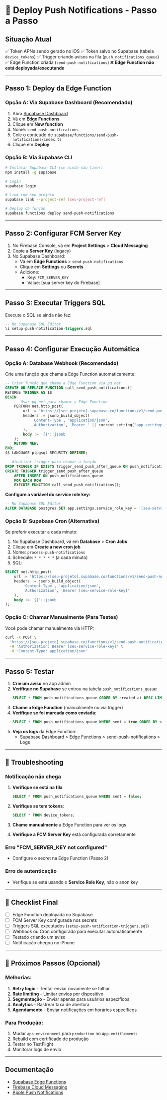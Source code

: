 # 🚀 Deploy Push Notifications - Passo a Passo

## Situação Atual

✅ Token APNs sendo gerado no iOS
✅ Token salvo no Supabase (tabela `device_tokens`)
✅ Trigger criando avisos na fila (`push_notifications_queue`)
✅ Edge Function criada (`send-push-notifications`)
❌ **Edge Function não está deployada/executando**

---

## Passo 1: Deploy da Edge Function

### Opção A: Via Supabase Dashboard (Recomendado)

1. Abra [Supabase Dashboard](https://supabase.com/dashboard)
2. Vá em **Edge Functions**
3. Clique em **New function**
4. Nome: `send-push-notifications`
5. Cole o conteúdo de `supabase/functions/send-push-notifications/index.ts`
6. Clique em **Deploy**

### Opção B: Via Supabase CLI

```bash
# Instalar Supabase CLI (se ainda não tiver)
npm install -g supabase

# Login
supabase login

# Link com seu projeto
supabase link --project-ref [seu-project-ref]

# Deploy da função
supabase functions deploy send-push-notifications
```

---

## Passo 2: Configurar FCM Server Key

1. No Firebase Console, vá em **Project Settings** > **Cloud Messaging**
2. Copie a **Server Key** (legacy)
3. No Supabase Dashboard:
   - Vá em **Edge Functions** > `send-push-notifications`
   - Clique em **Settings** ou **Secrets**
   - Adicione:
     - Key: `FCM_SERVER_KEY`
     - Value: [sua server key do Firebase]

---

## Passo 3: Executar Triggers SQL

Execute o SQL se ainda não fez:

```sql
-- No Supabase SQL Editor
\i setup-push-notification-triggers.sql
```

---

## Passo 4: Configurar Execução Automática

### Opção A: Database Webhook (Recomendado)

Crie uma função que chama a Edge Function automaticamente:

```sql
-- Criar função que chama a Edge Function via pg_net
CREATE OR REPLACE FUNCTION call_send_push_notifications()
RETURNS TRIGGER AS $$
BEGIN
    -- Usar pg_net para chamar a Edge Function
    PERFORM net.http_post(
        url := 'https://[seu-projeto].supabase.co/functions/v1/send-push-notifications',
        headers := jsonb_build_object(
            'Content-Type', 'application/json',
            'Authorization', 'Bearer ' || current_setting('app.settings.service_role_key', true)
        ),
        body := '{}'::jsonb
    );
    RETURN NEW;
END;
$$ LANGUAGE plpgsql SECURITY DEFINER;

-- Atualizar trigger para chamar a função
DROP TRIGGER IF EXISTS trigger_send_push_after_queue ON push_notifications_queue;
CREATE TRIGGER trigger_send_push_after_queue
    AFTER INSERT ON push_notifications_queue
    FOR EACH ROW
    EXECUTE FUNCTION call_send_push_notifications();
```

**Configure a variável do service role key:**

```sql
-- No Supabase SQL Editor
ALTER DATABASE postgres SET app.settings.service_role_key = '[seu-service-role-key]';
```

### Opção B: Supabase Cron (Alternativa)

Se preferir executar a cada minuto:

1. No Supabase Dashboard, vá em **Database** > **Cron Jobs**
2. Clique em **Create a new cron job**
3. Nome: `process-push-notifications`
4. Schedule: `* * * * *` (a cada minuto)
5. SQL:
```sql
SELECT net.http_post(
    url := 'https://[seu-projeto].supabase.co/functions/v1/send-push-notifications',
    headers := jsonb_build_object(
        'Content-Type', 'application/json',
        'Authorization', 'Bearer [seu-service-role-key]'
    ),
    body := '{}'::jsonb
);
```

### Opção C: Chamar Manualmente (Para Testes)

Você pode chamar manualmente via HTTP:

```bash
curl -X POST \
  'https://[seu-projeto].supabase.co/functions/v1/send-push-notifications' \
  -H 'Authorization: Bearer [seu-service-role-key]' \
  -H 'Content-Type: application/json'
```

---

## Passo 5: Testar

1. **Crie um aviso** no app admin
2. **Verifique no Supabase** se entrou na tabela `push_notifications_queue`:
   ```sql
   SELECT * FROM push_notifications_queue ORDER BY created_at DESC LIMIT 5;
   ```
3. **Chame a Edge Function** (manualmente ou via trigger)
4. **Verifique se foi marcada como enviada**:
   ```sql
   SELECT * FROM push_notifications_queue WHERE sent = true ORDER BY sent_at DESC LIMIT 5;
   ```
5. **Veja os logs** da Edge Function:
   - Supabase Dashboard > Edge Functions > send-push-notifications > Logs

---

## 🐛 Troubleshooting

### Notificação não chega

1. **Verifique se está na fila**:
   ```sql
   SELECT * FROM push_notifications_queue WHERE sent = false;
   ```

2. **Verifique se tem tokens**:
   ```sql
   SELECT * FROM device_tokens;
   ```

3. **Chame manualmente** a Edge Function para ver os logs

4. **Verifique a FCM Server Key** está configurada corretamente

### Erro "FCM_SERVER_KEY not configured"

- Configure o secret na Edge Function (Passo 2)

### Erro de autenticação

- Verifique se está usando o **Service Role Key**, não o anon key

---

## 📝 Checklist Final

- [ ] Edge Function deployada no Supabase
- [ ] FCM Server Key configurada nos secrets
- [ ] Triggers SQL executados (`setup-push-notification-triggers.sql`)
- [ ] Webhook ou Cron configurado para executar automaticamente
- [ ] Testado criando um aviso
- [ ] Notificação chegou no iPhone

---

## 🚀 Próximos Passos (Opcional)

### Melhorias:
1. **Retry logic** - Tentar enviar novamente se falhar
2. **Rate limiting** - Limitar envios por dispositivo
3. **Segmentação** - Enviar apenas para usuários específicos
4. **Analytics** - Rastrear taxa de abertura
5. **Agendamento** - Enviar notificações em horários específicos

### Para Produção:
1. Mudar `aps-environment` para `production` no `App.entitlements`
2. Rebuild com certificado de produção
3. Testar no TestFlight
4. Monitorar logs de envio

---

## Documentação

- [Supabase Edge Functions](https://supabase.com/docs/guides/functions)
- [Firebase Cloud Messaging](https://firebase.google.com/docs/cloud-messaging)
- [Apple Push Notifications](https://developer.apple.com/documentation/usernotifications)
